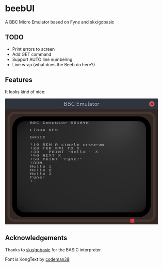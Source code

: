 # beebUI
A BBC Micro Emulator based on Fyne and skx/gobasic

## TODO

* Print errors to screen
* Add GET command
* Support AUTO line numbering
* Line wrap (what does the Beeb do here?)

## Features

It looks kind of nice:

![](beebui.png)

## Acknowledgements

Thanks to [skx/gobasic](https://github.com/skx/gobasic) for the BASIC interpreter.

Font is KongText by [codeman38](https://www.1001fonts.com/users/codeman38/)
